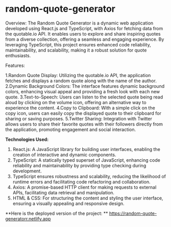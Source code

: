 # random-quote-generator
Overview:
The Random Quote Generator is a dynamic web application developed using React.js and TypeScript, with Axios for fetching data from the quotable.io API. It enables users to explore and share inspiring quotes from a diverse collection, offering a seamless and engaging experience. By leveraging TypeScript, this project ensures enhanced code reliability, maintainability, and scalability, making it a robust solution for quote enthusiasts.

Features:

1.Random Quote Display: Utilizing the quotable.io API, the application fetches and displays a random quote along with the name of the author.
2.Dynamic Background Colors: The interface features dynamic background colors, enhancing visual appeal and providing a fresh look with each new quote.
3.Text-to-Speech: Users can listen to the selected quote being read aloud by clicking on the volume icon, offering an alternative way to experience the content.
4.Copy to Clipboard: With a simple click on the copy icon, users can easily copy the displayed quote to their clipboard for sharing or saving purposes.
5.Twitter Sharing: Integration with Twitter allows users to share their favorite quotes with their followers directly from the application, promoting engagement and social interaction.

**Technologies Used:**
1. React.js: A JavaScript library for building user interfaces, enabling the creation of interactive and dynamic components.
2. TypeScript: A statically typed superset of JavaScript, enhancing code reliability and maintainability by providing type checking during development.
3. TypeScript ensures robustness and scalability, reducing the likelihood of runtime errors and facilitating code refactoring and collaboration.
4. Axios: A promise-based HTTP client for making requests to external APIs, facilitating data retrieval and manipulation.
5. HTML & CSS: For structuring the content and styling the user interface, ensuring a visually appealing and responsive design.

**Here is the deployed version of the project: ** https://random-quote-generatorr.netlify.app
